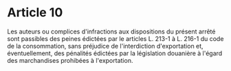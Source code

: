 # Article 10

Les auteurs ou complices d'infractions aux dispositions du présent arrêté sont passibles des peines édictées par le articles L. 213-1 à L. 216-1 du code de la consommation, sans préjudice de l'interdiction d'exportation et, éventuellement, des pénalités édictées par la législation douanière à l'égard des marchandises prohibées à l'exportation.
